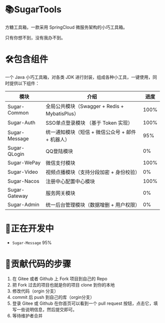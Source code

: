 # 📚SugarTools
方糖工具箱，一款采用 SpringCloud 微服务架构的小巧工具箱。

只有你想不到，没有我办不到。

# 🛠️包含组件
一个 Java 小巧工具箱，对各类 JDK 进行封装，组成各种小工具，一键使用，同时提供以下组件：

| 模块           | 介绍                                    | 进度   |
|--------------|---------------------------------------|------|
| Sugar-Common | 全局公共模块（Swagger + Redis + MybatisPlus） | 100% |
| Sugar-Auth   | SSO单点登录模块 （基于 Token 实现）               | 100% |
| Sugar-Message | 统一通知模块（短信 + 微信公众号 + 邮件 + 机器人）         | 95%  |
| Sugar-QLogin | QQ登陆模块                                | 0%   |
| Sugar-WePay  | 微信支付模块                                | 100% |
| Sugar-Video  | 视频点播模块（支持分段加密 + 身份校验）                 | 0%   |
| Sugar-Nacos  | 注册中心配置中心模块                            | 100% |
| Sugar-Gateway | 服务网关模块                                | 0%   |
| Sugar-Admin  | 统一后台管理模块（数据增删 + 用户权限）                 | 0%   | 

# 🎁正在开发中
- `Sugar-Message` 95%


# 🧬贡献代码的步骤
1. 在 Gitee 或者 Github 上 Fork 项目到自己的 Repo
2. 把 Fork 过去的项目也就是你的项目 clone 到你的本地
3. 修改代码（orgin 分支）
4. commit 后 push 到自己的库（orgin分支）
5. 登录 Gitee 或 Github 在你首页可以看到一个 pull request 按钮，点击它，填写一些说明信息，然后提交即可。
6. 等待维护者合并